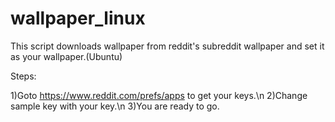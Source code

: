 # wallpaper_linux

This script downloads wallpaper from reddit's subreddit wallpaper and set it as your wallpaper.(Ubuntu)



Steps:

1)Goto https://www.reddit.com/prefs/apps to get your keys.\n
2)Change sample key with your key.\n
3)You are ready to go.

